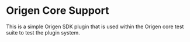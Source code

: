# Origen Core Support

This is a simple Origen SDK plugin that is used within the Origen core test suite
to test the plugin system.
